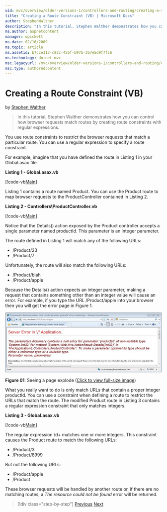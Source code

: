 ```yaml
---
uid: mvc/overview/older-versions-1/controllers-and-routing/creating-a-route-constraint-vb
title: "Creating a Route Constraint (VB) | Microsoft Docs"
author: StephenWalther
description: "In this tutorial, Stephen Walther demonstrates how you can control how browser requests match routes by creating route constraints with regular expressions."
ms.author: aspnetcontent
manager: wpickett
ms.date: 02/16/2009
ms.topic: article
ms.assetid: b7cce113-c82c-45bf-b97b-357e5d9f7f56
ms.technology: dotnet-mvc
msc.legacyurl: /mvc/overview/older-versions-1/controllers-and-routing/creating-a-route-constraint-vb
msc.type: authoredcontent
---
```

Creating a Route Constraint (VB)
====================
by [Stephen Walther](https://github.com/StephenWalther)

> In this tutorial, Stephen Walther demonstrates how you can control how browser requests match routes by creating route constraints with regular expressions.


You use route constraints to restrict the browser requests that match a particular route. You can use a regular expression to specify a route constraint.

For example, imagine that you have defined the route in Listing 1 in your Global.asax file.

**Listing 1 - Global.asax.vb**

[!code-vb[Main](creating-a-route-constraint-vb/samples/sample1.vb)]

Listing 1 contains a route named Product. You can use the Product route to map browser requests to the ProductController contained in Listing 2.

**Listing 2 - Controllers\ProductController.vb**

[!code-vb[Main](creating-a-route-constraint-vb/samples/sample2.vb)]

Notice that the Details() action exposed by the Product controller accepts a single parameter named productId. This parameter is an integer parameter.

The route defined in Listing 1 will match any of the following URLs:

- /Product/23
- /Product/7

Unfortunately, the route will also match the following URLs:

- /Product/blah
- /Product/apple

Because the Details() action expects an integer parameter, making a request that contains something other than an integer value will cause an error. For example, if you type the URL /Product/apple into your browser then you will get the error page in Figure 1.


[![The New Project dialog box](creating-a-route-constraint-vb/_static/image1.jpg)](creating-a-route-constraint-vb/_static/image1.png)

**Figure 01**: Seeing a page explode ([Click to view full-size image](creating-a-route-constraint-vb/_static/image2.png))


What you really want to do is only match URLs that contain a proper integer productId. You can use a constraint when defining a route to restrict the URLs that match the route. The modified Product route in Listing 3 contains a regular expression constraint that only matches integers.

**Listing 3 - Global.asax.vb**

[!code-vb[Main](creating-a-route-constraint-vb/samples/sample3.vb)]

The regular expression \d+ matches one or more integers. This constraint causes the Product route to match the following URLs:

- /Product/3
- /Product/8999

But not the following URLs:

- /Product/apple
- /Product

These browser requests will be handled by another route or, if there are no matching routes, a *The resource could not be found* error will be returned.

> [!div class="step-by-step"]
> [Previous](creating-custom-routes-vb.md)
> [Next](creating-a-custom-route-constraint-vb.md)
